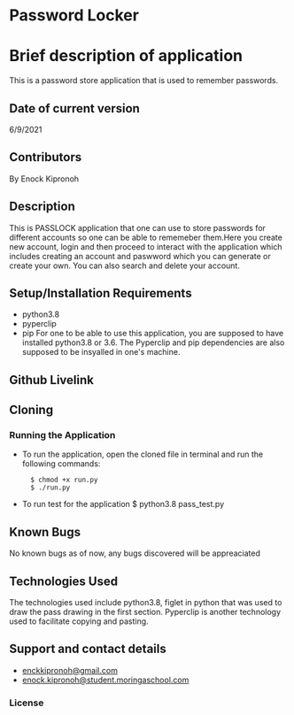 # Password Locker
# Brief description of application
This is a password store application that is used to remember passwords.
## Date of current version
6/9/2021
## Contributors
By Enock Kipronoh
## Description
This is PASSLOCK application that one can use to store passwords for different accounts so one can be able to rememeber them.Here you create new account, login and then proceed to interact with the application which includes creating an account and paswword which you can generate or create your own. You can also search and delete your account.
## Setup/Installation Requirements
* python3.8
* pyperclip
* pip
For one to be able to use this application, you are supposed to have installed python3.8 or 3.6. The Pyperclip and pip dependencies are also supposed to be insyalled in one's machine.
## Github Livelink


## Cloning


### Running the Application
* To run the application, open the cloned file in terminal and run the following commands:

        $ chmod +x run.py
        $ ./run.py
* To run test for the application
        $ python3.8 pass_test.py 
## Known Bugs
No known bugs as of now, any bugs discovered will be appreaciated
## Technologies Used
The technologies used include python3.8, figlet in python that was used to draw the pass drawing in the first section. 
Pyperclip is another technology used to facilitate copying and pasting.
## Support and contact details
* enckkipronoh@gmail.com<br>
* enock.kipronoh@student.moringaschool.com
### License
